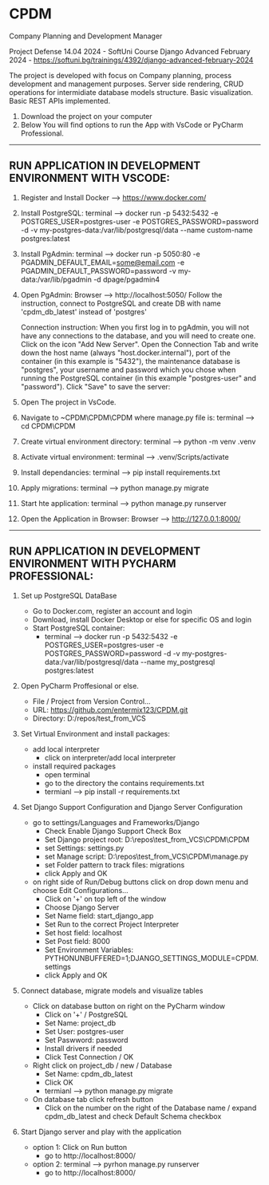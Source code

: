 # CPDM
Company Planning and Development Manager

Project Defense 14.04 2024 - SoftUni Course Django Advanced February 2024 - https://softuni.bg/trainings/4392/django-advanced-february-2024

The project is developed with focus on Company planning, process development and management purposes. Server side rendering, CRUD operations for intermidiate database models structure. Basic visualization. Basic REST APIs implemented. 

1. Download the project on your computer
2. Below You will find options to run the App with VsCode or PyCharm Professional.

-------------------------------------------------------
RUN APPLICATION IN DEVELOPMENT ENVIRONMENT WITH VSCODE:
-------------------------------------------------------

1. Register and Install Docker --> https://www.docker.com/

2. Install PostgreSQL:
	terminal --> docker run -p 5432:5432 -e POSTGRES_USER=postgres-user -e POSTGRES_PASSWORD=password -d -v my-postgres-data:/var/lib/postgresql/data --name custom-name postgres:latest

3. Install PgAdmin:
	terminal --> docker run -p 5050:80 -e PGADMIN_DEFAULT_EMAIL=some@email.com -e PGADMIN_DEFAULT_PASSWORD=password -v my-data:/var/lib/pgadmin -d dpage/pgadmin4

4. Open PgAdmin: Browser --> http://localhost:5050/
	Follow the instruction, connect to PostgreSQL and create DB with name 'cpdm_db_latest' instead of 'postgres'

	Connection instruction:
	When you first log in to pgAdmin, you will not have any connections to the database, and you will need to create one.
	Click on the icon "Add New Server".
	Open the Connection Tab and write down the host name (always "host.docker.internal"), port of the container (in this example is "5432"), the maintenance database is "postgres", your username and password which you chose when running  the PostgreSQL container 	(in this example "postgres-user" and "password"). Click "Save" to save the server:

5. Open The project in VsCode.

6. Navigate to ~CPDM\CPDM\CPDM where manage.py file is:
	terminal --> cd CPDM\CPDM

7. Create virtual environment directory:
	terminal --> python -m venv .venv

8. Activate virtual environment:
	terminal --> .venv/Scripts/activate

9. Install dependancies:
	terminal --> pip install requirements.txt

10. Apply migrations:
	terminal --> python manage.py migrate

11. Start hte application:
 	terminal --> python manage.py runserver

12. Open the Application in Browser:
	Browser --> http://127.0.0.1:8000/


---------------------------------------------------------------------
RUN APPLICATION IN DEVELOPMENT ENVIRONMENT WITH PYCHARM PROFESSIONAL:
---------------------------------------------------------------------

1. Set up PostgreSQL DataBase
	- Go to Docker.com, register an account and login
	- Download, install Docker Desktop or else for specific OS and login
	- Start PostgreSQL container:
		- terminal --> docker run -p 5432:5432 -e POSTGRES_USER=postgres-user -e POSTGRES_PASSWORD=password -d -v my-postgres-data:/var/lib/postgresql/data --name my_postgresql postgres:latest 

2. Open PyCharm Proffesional or else.
	- File / Project from Version Control...
	- URL: https://github.com/entermix123/CPDM.git
	- Directory: D:/repos/test_from_VCS

3. Set Virtual Environment and install packages:
	- add local interpreter
		- click on interpreter/add local interpreter
	- install required packages
		- open terminal
		- go to the directory the contains requirements.txt
		- termianl --> pip install -r requirements.txt

4. Set Django Support Configuration and Django Server Configuration
	- go to settings/Languages and Frameworks/Django
		- Check Enable Django Support Check Box
		- Set Django project root: D:\repos\test_from_VCS\CPDM\CPDM
		- set Settings: settings.py
		- set Manage script: D:\repos\test_from_VCS\CPDM\manage.py
		- set Folder pattern to track files: migrations
		- click Apply and OK
	- on right side of Run/Debug buttons click on drop down menu and choose Edit Configurations...
		- Click on '+' on top left of the window
		- Choose Django Server
		- Set Name field: start_django_app
		- Set Run to the correct Project Interpreter
		- Set host field: localhost
		- Set Post field: 8000
		- Set Environment Variables: PYTHONUNBUFFERED=1;DJANGO_SETTINGS_MODULE=CPDM.settings
		- click Apply and OK

5. Connect database, migrate models and visualize tables
	- Click on database button on right on the PyCharm window
		- Click on '+' / PostgreSQL
		- Set Name: project_db
		- Set User: postgres-user
		- Set Paswword: password
		- Install drivers if needed
		- Click Test Connection / OK
	- Right click on project_db / new / Database
		- Set Name: cpdm_db_latest
		- Click OK
		- termianl --> python manage.py migrate
	- On database tab click refresh button
		- Click on the number on the right of the Database name / expand cpdm_db_latest and check Default Schema checkbox

6. Start Django server and play with the application
	- option 1: Click on Run button
 		-  go to http://localhost:8000/
	- option 2: terminal --> pyrhon manage.py runserver
		- go to http://localhost:8000/



